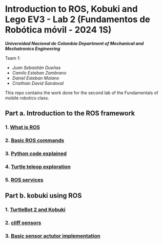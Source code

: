 ﻿# Introduction to ROS, Kobuki and Lego EV3 - Lab 2 (Fundamentos de Robótica móvil - 2024 1S)

***Universidad Nacional de Colombia***
***Department of Mechanical and Mechatronics Engineering***

Team 1:

* *Juan Sebastián Dueñas*
* *Camilo Esteban Zambrano*
* *Daniel Esteban Molano*
* *Cristhian David Sandoval*
  
This repo contains the work done for the second lab of the Fundamentals of mobile robotics class.

## Part a. Introduction to the ROS framework

### 1. [What is ROS](docs/a_1_what_is_ROS.md)

### 2. [Basic ROS commands](docs/a_2_basic_ROS_commands.md)

### 3. [Python code explained](docs/a_3_python_code_explained.md)

### 4. [Turtle teleop exploration](docs/a_4_turtle_teleop_exploration.md)

### 5. [ROS services](docs/a_5_ROS_services.md)

## Part b.  kobuki using ROS

### 1. [TurtleBot 2 and Kobuki](docs/b_1_turtlebot2_kobuki.md)

### 2. [cliff sensors](docs/b_2_cliff_sensors.md)

### 3. [Basic sensor actutor implementation](docs/b_3_sensor_actuator.md)

